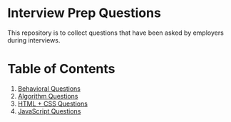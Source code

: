# Interview Prep Questions 
This repository is to collect questions that have been asked by employers during interviews. 

# Table of Contents 
1. [Behavioral Questions](./behaviorial.md)
2. [Algorithm Questions]() 
3. [HTML + CSS Questions]()
4. [JavaScript Questions]()
